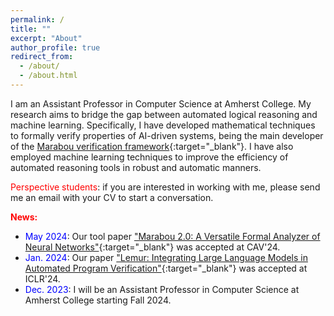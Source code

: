 ```yaml
---
permalink: /
title: ""
excerpt: "About"
author_profile: true
redirect_from: 
  - /about/
  - /about.html
---
```


I am an Assistant Professor in Computer Science at Amherst College. My research aims to bridge the gap between automated logical reasoning and machine learning. Specifically, I have developed mathematical techniques to formally verify properties of AI-driven systems, being the main developer of the [Marabou verification framework](https://github.com/NeuralNetworkVerification/Marabou){:target="_blank"}. I have also employed machine learning techniques to improve the efficiency of automated reasoning tools in robust and automatic manners. 

<span style="color:red">Perspective students</span>: if you are interested in working with me, please send me an email with your CV to start a conversation.

<span style="color:red">**News:**</span>
- <span style="color:blue">May 2024</span>: Our tool paper ["Marabou 2.0: A Versatile Formal Analyzer of Neural Networks"](https://arxiv.org/abs/2401.14461){:target="_blank"} was accepted at CAV'24.
- <span style="color:blue">Jan. 2024</span>: Our paper ["Lemur: Integrating Large Language Models in Automated Program Verification"](https://arxiv.org/abs/2310.04870){:target="_blank"} was accepted at ICLR'24.
- <span style="color:blue">Dec. 2023</span>: I will be an Assistant Professor in Computer Science at Amherst College starting Fall 2024.
